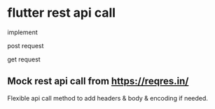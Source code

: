 # flutter rest api call 
implement

post request

get request

## Mock rest api call from https://reqres.in/

Flexible api call method to add headers & body & encoding if needed.

